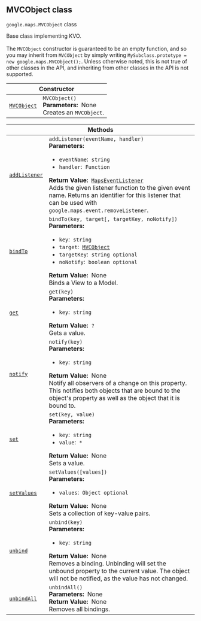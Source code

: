 
<devsite-heading text=" MVCObject class" for="MVCObject" level="h2" link="" toc="" back-to-top=""><h2 id="MVCObject" is-upgraded="">MVCObject class</h2></devsite-heading>
<p>
<code translate="no" dir="ltr"><span itemprop="path">google.maps</span>.<span itemprop="name">MVCObject</span></code>
class
</p>
<p>Base class implementing KVO. <br><br>The <code translate="no" dir="ltr">MVCObject</code> constructor is guaranteed to be an empty function, and so you may inherit from <code translate="no" dir="ltr">MVCObject</code> by simply writing <code translate="no" dir="ltr">MySubclass.prototype = new google.maps.MVCObject();</code>. Unless otherwise noted, this is not true of other classes in the API, and inheriting from other classes in the API is not supported.</p>
<div class="devsite-table-wrapper"><table class="constructors responsive" summary="class MVCObject - Constructor">
<thead>
<tr><th colspan="2" id="MVCObject.constructor">Constructor</th>
</tr></thead>
<tbody>
<tr>
<td><code translate="no" dir="ltr"><a class="secret-link" href="#MVCObject.constructor"><span>MVCObject</span></a></code></td>
<td><div><code translate="no" dir="ltr">MVCObject()</code></div>
<div class="desc"><strong>Parameters:</strong>&nbsp; None</div>
<div class="desc">Creates an <code translate="no" dir="ltr">MVCObject</code>.</div></td>
</tr>
</tbody>
</table></div>
<div class="devsite-table-wrapper"><table class="methods responsive" summary="class MVCObject - Methods">
<thead>
<tr><th colspan="2">Methods</th>
</tr></thead>
<tbody>
<tr id="MVCObject.addListener">
<td itemprop="property"><code translate="no" dir="ltr"><a class="secret-link" href="#MVCObject.addListener"><span>addListener</span></a></code></td>
<td><div><code translate="no" dir="ltr">addListener(eventName, handler)</code></div>
<div class="desc"><strong>Parameters:</strong>&nbsp; <ul>
<li><code translate="no" dir="ltr">eventName</code>:&nbsp; <code translate="no" dir="ltr">string</code></li>
<li><code translate="no" dir="ltr">handler</code>:&nbsp; <code translate="no" dir="ltr">Function</code></li>
</ul></div>
<div class="desc"><strong>Return Value:</strong>&nbsp; <code translate="no" dir="ltr"><a href="MapsEventListener.md">MapsEventListener</a></code></div>
<div class="desc">Adds the given listener function to the given event name. Returns an identifier for this listener that can be used with <code translate="no" dir="ltr">google.maps.event.removeListener</code>.</div></td>
</tr>
<tr id="MVCObject.bindTo">
<td itemprop="property"><code translate="no" dir="ltr"><a class="secret-link" href="#MVCObject.bindTo"><span>bindTo</span></a></code></td>
<td><div><code translate="no" dir="ltr">bindTo(key, target[, targetKey, noNotify])</code></div>
<div class="desc"><strong>Parameters:</strong>&nbsp; <ul>
<li><code translate="no" dir="ltr">key</code>:&nbsp; <code translate="no" dir="ltr">string</code></li>
<li><code translate="no" dir="ltr">target</code>:&nbsp; <code translate="no" dir="ltr"><a href="MVCObject.md">MVCObject</a></code></li>
<li><code translate="no" dir="ltr">targetKey</code>:&nbsp; <code translate="no" dir="ltr">string <span class="optional-type-annotation">optional</span></code></li>
<li><code translate="no" dir="ltr">noNotify</code>:&nbsp; <code translate="no" dir="ltr">boolean <span class="optional-type-annotation">optional</span></code></li>
</ul></div>
<div class="desc"><strong>Return Value:</strong>&nbsp; None</div>
<div class="desc">Binds a View to a Model.</div></td>
</tr>
<tr id="MVCObject.get">
<td itemprop="property"><code translate="no" dir="ltr"><a class="secret-link" href="#MVCObject.get"><span>get</span></a></code></td>
<td><div><code translate="no" dir="ltr">get(key)</code></div>
<div class="desc"><strong>Parameters:</strong>&nbsp; <ul>
<li><code translate="no" dir="ltr">key</code>:&nbsp; <code translate="no" dir="ltr">string</code></li>
</ul></div>
<div class="desc"><strong>Return Value:</strong>&nbsp; <code translate="no" dir="ltr">?</code></div>
<div class="desc">Gets a value.</div></td>
</tr>
<tr id="MVCObject.notify">
<td itemprop="property"><code translate="no" dir="ltr"><a class="secret-link" href="#MVCObject.notify"><span>notify</span></a></code></td>
<td><div><code translate="no" dir="ltr">notify(key)</code></div>
<div class="desc"><strong>Parameters:</strong>&nbsp; <ul>
<li><code translate="no" dir="ltr">key</code>:&nbsp; <code translate="no" dir="ltr">string</code></li>
</ul></div>
<div class="desc"><strong>Return Value:</strong>&nbsp; None</div>
<div class="desc">Notify all observers of a change on this property. This notifies both objects that are bound to the object's property as well as the object that it is bound to.</div></td>
</tr>
<tr id="MVCObject.set">
<td itemprop="property"><code translate="no" dir="ltr"><a class="secret-link" href="#MVCObject.set"><span>set</span></a></code></td>
<td><div><code translate="no" dir="ltr">set(key, value)</code></div>
<div class="desc"><strong>Parameters:</strong>&nbsp; <ul>
<li><code translate="no" dir="ltr">key</code>:&nbsp; <code translate="no" dir="ltr">string</code></li>
<li><code translate="no" dir="ltr">value</code>:&nbsp; <code translate="no" dir="ltr">*</code></li>
</ul></div>
<div class="desc"><strong>Return Value:</strong>&nbsp; None</div>
<div class="desc">Sets a value.</div></td>
</tr>
<tr id="MVCObject.setValues">
<td itemprop="property"><code translate="no" dir="ltr"><a class="secret-link" href="#MVCObject.setValues"><span>setValues</span></a></code></td>
<td><div><code translate="no" dir="ltr">setValues([values])</code></div>
<div class="desc"><strong>Parameters:</strong>&nbsp; <ul>
<li><code translate="no" dir="ltr">values</code>:&nbsp; <code translate="no" dir="ltr">Object <span class="optional-type-annotation">optional</span></code></li>
</ul></div>
<div class="desc"><strong>Return Value:</strong>&nbsp; None</div>
<div class="desc">Sets a collection of key-value pairs.</div></td>
</tr>
<tr id="MVCObject.unbind">
<td itemprop="property"><code translate="no" dir="ltr"><a class="secret-link" href="#MVCObject.unbind"><span>unbind</span></a></code></td>
<td><div><code translate="no" dir="ltr">unbind(key)</code></div>
<div class="desc"><strong>Parameters:</strong>&nbsp; <ul>
<li><code translate="no" dir="ltr">key</code>:&nbsp; <code translate="no" dir="ltr">string</code></li>
</ul></div>
<div class="desc"><strong>Return Value:</strong>&nbsp; None</div>
<div class="desc">Removes a binding. Unbinding will set the unbound property to the current value. The object will not be notified, as the value has not changed.</div></td>
</tr>
<tr id="MVCObject.unbindAll">
<td itemprop="property"><code translate="no" dir="ltr"><a class="secret-link" href="#MVCObject.unbindAll"><span>unbindAll</span></a></code></td>
<td><div><code translate="no" dir="ltr">unbindAll()</code></div>
<div class="desc"><strong>Parameters:</strong>&nbsp; None</div>
<div class="desc"><strong>Return Value:</strong>&nbsp; None</div>
<div class="desc">Removes all bindings.</div></td>
</tr>
</tbody>
</table></div>
<script src="replace_links.js"></script>
